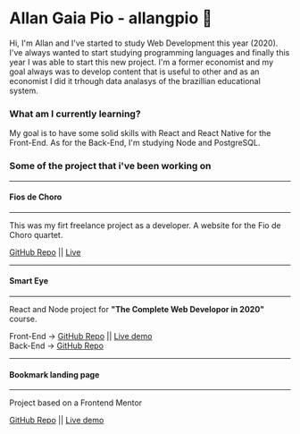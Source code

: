 # Allan Gaia Pio - allangpio 🔭

Hi, I'm Allan and I've started to study Web Development this year (2020). I've always wanted to start studying programming languages and finally this year I was able to start this new project. I'm a former economist and my goal always was to develop content that is useful to other and as an economist I did it trhough data analasys of the brazillian educational system.

### What am I currently learning?

My goal is to have some solid skills with React and React Native for the Front-End. As for the Back-End, I'm studying Node and PostgreSQL.

### Some of the project that i've been working on

---
#### Fios de Choro
---
This was my firt freelance project as a developer. A website for the Fio de Choro quartet.

[GitHub Repo](https://github.com/allangpio/fiosdechoro_site) || [Live](http://www.fiosdechoro.com.br)

---
#### Smart Eye
---
React and Node project for __"The Complete Web Developor in 2020"__ course.

Front-End -> [GitHub Repo](https://github.com/allangpio/smart-eyes) || [Live demo](https://smart-eye-face-recognition.herokuapp.com) <br>
Back-End -> [GitHub Repo](https://github.com/allangpio/smart-brain-api)

---
#### Bookmark landing page
---
Project based on a Frontend Mentor

[GitHub Repo](https://github.com/allangpio/bookmark-landing-page) || [Live demo](https://allangpio.github.io/bookmark-landing-page/)



<!--
**allangpio/allangpio** is a ✨ _special_ ✨ repository because its `README.md` (this file) appears on your GitHub profile.

Here are some ideas to get you started:

-  I’m currently working on ...
- 🌱 I’m currently learning ...
- 👯 I’m looking to collaborate on ...
- 🤔 I’m looking for help with ...
- 💬 Ask me about ...
- 📫 How to reach me: ...
- 😄 Pronouns: ...
- ⚡ Fun fact: ...
-->
